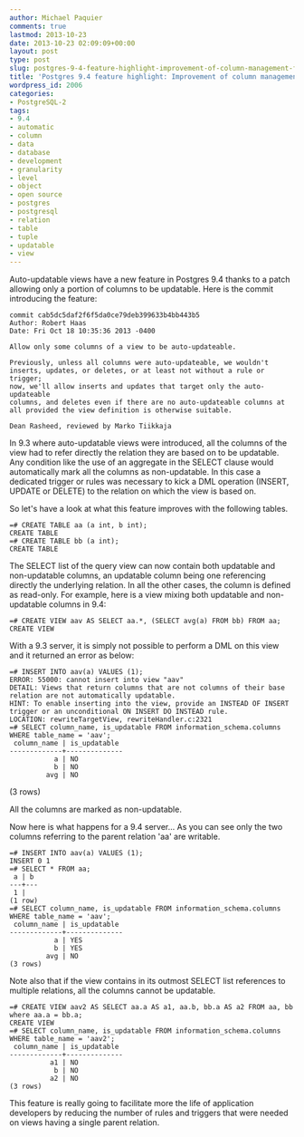 ```yaml
---
author: Michael Paquier
comments: true
lastmod: 2013-10-23
date: 2013-10-23 02:09:09+00:00
layout: post
type: post
slug: postgres-9-4-feature-highlight-improvement-of-column-management-for-auto-updatable-views
title: 'Postgres 9.4 feature highlight: Improvement of column management for auto-updatable views'
wordpress_id: 2006
categories:
- PostgreSQL-2
tags:
- 9.4
- automatic
- column
- data
- database
- development
- granularity
- level
- object
- open source
- postgres
- postgresql
- relation
- table
- tuple
- updatable
- view
---
```

Auto-updatable views have a new feature in Postgres 9.4 thanks to a patch allowing only a portion of columns to be updatable. Here is the commit introducing the feature:

    commit cab5dc5daf2f6f5da0ce79deb399633b4bb443b5
    Author: Robert Haas
    Date: Fri Oct 18 10:35:36 2013 -0400
 
    Allow only some columns of a view to be auto-updateable.
 
    Previously, unless all columns were auto-updateable, we wouldn't
    inserts, updates, or deletes, or at least not without a rule or trigger;
    now, we'll allow inserts and updates that target only the auto-updateable
    columns, and deletes even if there are no auto-updateable columns at
    all provided the view definition is otherwise suitable.
 
    Dean Rasheed, reviewed by Marko Tiikkaja

In 9.3 where auto-updatable views were introduced, all the columns of the view had to refer directly the relation they are based on to be updatable. Any condition like the use of an aggregate in the SELECT clause would automatically mark all the columns as non-updatable. In this case a dedicated trigger or rules was necessary to kick a DML operation (INSERT, UPDATE or DELETE) to the relation on which the view is based on.

So let's have a look at what this feature improves with the following tables.

    =# CREATE TABLE aa (a int, b int);
    CREATE TABLE
    =# CREATE TABLE bb (a int);
    CREATE TABLE

The SELECT list of the query view can now contain both updatable and non-updatable columns, an updatable column being one referencing directly the underlying relation. In all the other cases, the column is defined as read-only. For example, here is a view mixing both updatable and non-updatable columns in 9.4:

    =# CREATE VIEW aav AS SELECT aa.*, (SELECT avg(a) FROM bb) FROM aa;
    CREATE VIEW

With a 9.3 server, it is simply not possible to perform a DML on this view and it returned an error as below:

    =# INSERT INTO aav(a) VALUES (1);
    ERROR: 55000: cannot insert into view "aav"
    DETAIL: Views that return columns that are not columns of their base relation are not automatically updatable.
    HINT: To enable inserting into the view, provide an INSTEAD OF INSERT trigger or an unconditional ON INSERT DO INSTEAD rule.
    LOCATION: rewriteTargetView, rewriteHandler.c:2321
    =# SELECT column_name, is_updatable FROM information_schema.columns WHERE table_name = 'aav';
     column_name | is_updatable
    -------------+--------------
               a | NO
               b | NO
             avg | NO
   (3 rows)

All the columns are marked as non-updatable.

Now here is what happens for a 9.4 server... As you can see only the two columns referring to the parent relation 'aa' are writable.

    =# INSERT INTO aav(a) VALUES (1);
    INSERT 0 1
    =# SELECT * FROM aa;
     a | b
    ---+---
     1 |
    (1 row)
    =# SELECT column_name, is_updatable FROM information_schema.columns WHERE table_name = 'aav';
     column_name | is_updatable
    -------------+--------------
               a | YES
               b | YES
             avg | NO
    (3 rows)

Note also that if the view contains in its outmost SELECT list references to multiple relations, all the columns cannot be updatable.

    =# CREATE VIEW aav2 AS SELECT aa.a AS a1, aa.b, bb.a AS a2 FROM aa, bb where aa.a = bb.a;
    CREATE VIEW
    =# SELECT column_name, is_updatable FROM information_schema.columns WHERE table_name = 'aav2';
     column_name | is_updatable
    -------------+--------------
              a1 | NO
               b | NO
              a2 | NO
    (3 rows)

This feature is really going to facilitate more the life of application developers by reducing the number of rules and triggers that were needed on views having a single parent relation.
